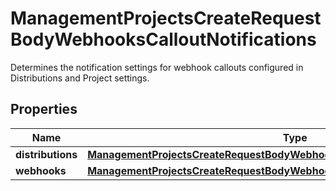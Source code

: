 

# ManagementProjectsCreateRequestBodyWebhooksCalloutNotifications

Determines the notification settings for webhook callouts configured in Distributions and Project settings.

## Properties

| Name | Type | Description |
|------------ | ------------- | ------------- |
|**distributions** | [**ManagementProjectsCreateRequestBodyWebhooksCalloutNotificationsDistributions**](ManagementProjectsCreateRequestBodyWebhooksCalloutNotificationsDistributions.md) |  |
|**webhooks** | [**ManagementProjectsCreateRequestBodyWebhooksCalloutNotificationsWebhooks**](ManagementProjectsCreateRequestBodyWebhooksCalloutNotificationsWebhooks.md) |  |



